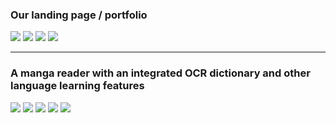 ### Our landing page / portfolio
[![](https://img.shields.io/badge/mihalovics.com-%231b79cc?style=for-the-badge&link=https%3A%2F%2Fmihalovics.com)](https://mihalovics.com)
[![](https://img.shields.io/badge/LinkedIn-%230077b5?style=flat-square&link=https%3A%2F%2Fwww.linkedin.com%2Fcompany%2Fmihalovics-solutions)](https://www.linkedin.com/company/mihalovics-solutions)
[![](https://img.shields.io/badge/Instagram-%23d62976?style=flat-square&link=https%3A%2F%2Fwww.instagram.com%2Fmihalovics_solutions%2F)](https://www.instagram.com/mihalovics_solutions/)
[![](https://img.shields.io/badge/Facebook-%234267B2?style=flat-square&link=https%3A%2F%2Fwww.facebook.com%2Fmihalovics.solutions%2F)](https://www.facebook.com/mihalovics.solutions/)

---

### A manga reader with an integrated OCR dictionary and other language learning features
[![](https://img.shields.io/badge/gengo.app-%237151af?style=for-the-badge&link=https%3A%2F%2Fgengo.app)](https://gengo.app)
[![](https://img.shields.io/badge/Patreon-%23f96854?style=flat-square&link=https%3A%2F%2Fwww.patreon.com%2Fgengoapp)](https://www.patreon.com/gengoapp)
[![](https://img.shields.io/badge/Discord-%237289da?style=flat-square&link=https%3A%2F%2Fdiscord.gg%2Fq8N8C7bQtH)](https://discord.gg/q8N8C7bQtH)
[![](https://img.shields.io/badge/Instagram-%23d62976?style=flat-square&link=https%3A%2F%2Fwww.instagram.com%2Fgengo.app%2F)](https://www.instagram.com/gengo.app/)
[![](https://img.shields.io/badge/Facebook-%234267B2?style=flat-square&link=https%3A%2F%2Fwww.facebook.com%2Fgengoapp)](https://www.facebook.com/gengoapp)
